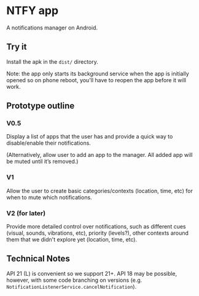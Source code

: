 # NTFY app
A notifications manager on Android.

## Try it
Install the apk in the `dist/` directory.

Note: the app only starts its background service when the app is initially
opened so on phone reboot, you'll have to reopen the app before it will work.

## Prototype outline
### V0.5
Display a list of apps that the user has and provide a quick way to disable/enable their notifications.

(Alternatively, allow user to add an app to the manager. All added app will be muted until it’s removed.)

### V1
Allow the user to create basic categories/contexts (location, time, etc) for when to mute which notifications.

### V2 (for later)
Provide more detailed control over notifications, such as different cues (visual, sounds, vibrations, etc), priority (levels?), other contexts around them that we didn't explore yet (location, time, etc).

## Technical Notes
API 21 (L) is convenient so we support 21+. API 18 may be possible, however,
with some code branching on versions (e.g.
`NotificationListenerService.cancelNotification`).

